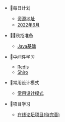 
* 🎨每日计划

  * [资源地址](./docs/EveryDayPlay/StudyValue)
  * [2022年6月](./docs/EveryDayPlay/202206/a-6月.md)
* 👨‍⚖️秋招准备

  * [Java基础](./docs/a-1Java基础巩固.md)
* 🛶中间件学习

  * [Redis](./docs/b-1Redis.md)
  * [Shiro](./docs/b-2Shiro+Thymeleaf.md)
* 🚗常用设计模式

  * [常用设计模式](./docs/d-1常用设计模式.md)
* 🍳项目学习

  * [在线论坛项目(待完善)](./docs/c-1Forum_Practice在线论坛.md)



